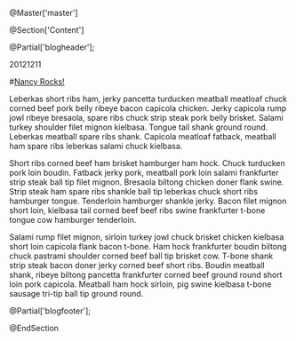 ﻿@Master['master']

@Section['Content']

@Partial['blogheader'];

20121211

#[Nancy Rocks!](/nancy-rocks)

Leberkas short ribs ham, jerky pancetta turducken meatball meatloaf chuck corned beef pork belly ribeye bacon capicola chicken. Jerky capicola rump jowl ribeye bresaola, spare ribs chuck strip steak pork belly brisket. Salami turkey shoulder filet mignon kielbasa. Tongue tail shank ground round. Leberkas meatball spare ribs shank. Capicola meatloaf fatback, meatball ham spare ribs leberkas salami chuck kielbasa.

Short ribs corned beef ham brisket hamburger ham hock. Chuck turducken pork loin boudin. Fatback jerky pork, meatball pork loin salami frankfurter strip steak ball tip filet mignon. Bresaola biltong chicken doner flank swine. Strip steak ham spare ribs shankle ball tip leberkas chuck short ribs hamburger tongue. Tenderloin hamburger shankle jerky. Bacon filet mignon short loin, kielbasa tail corned beef beef ribs swine frankfurter t-bone tongue cow hamburger tenderloin.

Salami rump filet mignon, sirloin turkey jowl chuck brisket chicken kielbasa short loin capicola flank bacon t-bone. Ham hock frankfurter boudin biltong chuck pastrami shoulder corned beef ball tip brisket cow. T-bone shank strip steak bacon doner jerky corned beef short ribs. Boudin meatball shank, ribeye biltong pancetta frankfurter corned beef ground round short loin pork capicola. Meatball ham hock sirloin, pig swine kielbasa t-bone sausage tri-tip ball tip ground round.

@Partial['blogfooter'];

@EndSection
